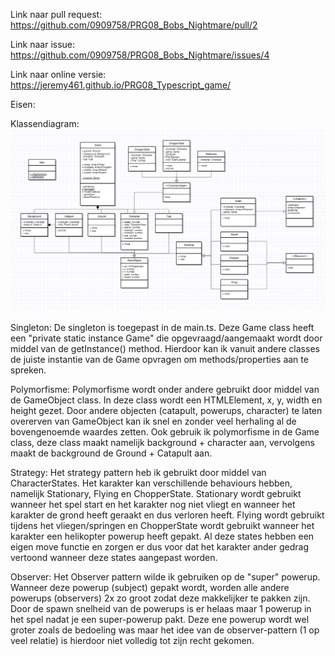Link naar pull request:
https://github.com/0909758/PRG08_Bobs_Nightmare/pull/2

Link naar issue:
https://github.com/0909758/PRG08_Bobs_Nightmare/issues/4

Link naar online versie:
https://jeremy461.github.io/PRG08_Typescript_game/

Eisen:

Klassendiagram:
![UML](UML-PRG08.png?raw=true "UML")

Singleton:
De singleton is toegepast in de main.ts. Deze Game class heeft een "private static instance Game" die opgevraagd/aangemaakt wordt door middel van de getInstance() method. Hierdoor kan ik vanuit andere classes de juiste instantie van de Game opvragen om methods/properties aan te spreken.

Polymorfisme:
Polymorfisme wordt onder andere gebruikt door middel van de GameObject class. In deze class wordt een HTMLElement, x, y, width en height gezet. Door andere objecten (catapult, powerups, character) te laten overerven van GameObject kan ik snel en zonder veel herhaling al de bovengenoemde waardes zetten. Ook gebruik ik polymorfisme in de Game class, deze class maakt namelijk background + character aan, vervolgens maakt de background de Ground + Catapult aan.

Strategy:
Het strategy pattern heb ik gebruikt door middel van CharacterStates. Het karakter kan verschillende behaviours hebben, namelijk Stationary, Flying en ChopperState. Stationary wordt gebruikt wanneer het spel start en het karakter nog niet vliegt en wanneer het karakter de grond heeft geraakt en dus verloren heeft. Flying wordt gebruikt tijdens het vliegen/springen en ChopperState wordt gebruikt wanneer het karakter een helikopter powerup heeft gepakt. Al deze states hebben een eigen move functie en zorgen er dus voor dat het karakter ander gedrag vertoond wanneer deze states aangepast worden.

Observer:
Het Observer pattern wilde ik gebruiken op de "super" powerup. Wanneer deze powerup (subject) gepakt wordt, worden alle andere powerups (observers) 2x zo groot zodat deze makkelijker te pakken zijn. Door de spawn snelheid van de powerups is er helaas maar 1 powerup in het spel nadat je een super-powerup pakt. Deze ene powerup wordt wel groter zoals de bedoeling was maar het idee van de observer-pattern (1 op veel relatie) is hierdoor niet volledig tot zijn recht gekomen.
